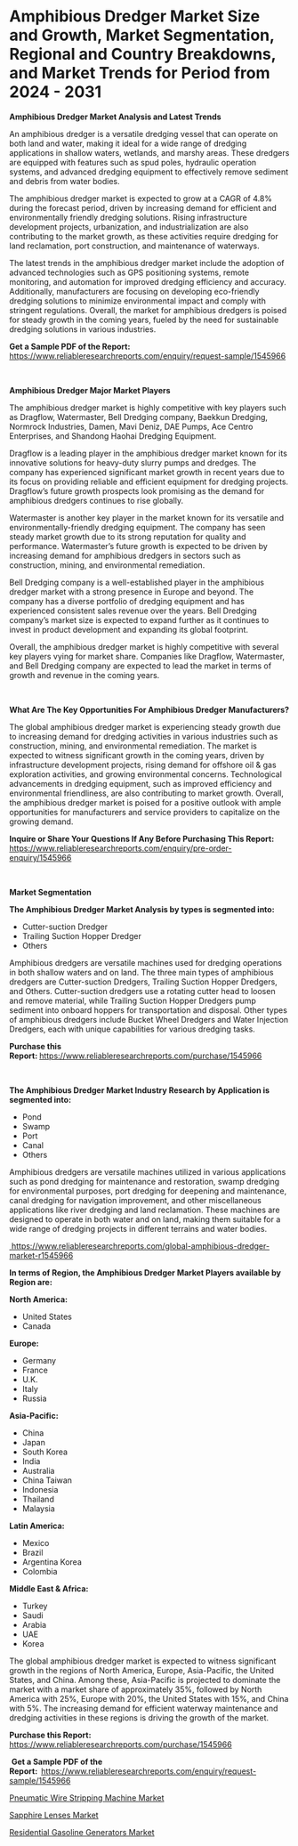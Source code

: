 <p><h1>Amphibious Dredger Market Size and Growth, Market Segmentation, Regional and Country Breakdowns, and Market Trends for Period from 2024 -  2031</h1></p><p><strong>Amphibious Dredger Market Analysis and Latest Trends</strong></p>
<p><p>An amphibious dredger is a versatile dredging vessel that can operate on both land and water, making it ideal for a wide range of dredging applications in shallow waters, wetlands, and marshy areas. These dredgers are equipped with features such as spud poles, hydraulic operation systems, and advanced dredging equipment to effectively remove sediment and debris from water bodies.</p><p>The amphibious dredger market is expected to grow at a CAGR of 4.8% during the forecast period, driven by increasing demand for efficient and environmentally friendly dredging solutions. Rising infrastructure development projects, urbanization, and industrialization are also contributing to the market growth, as these activities require dredging for land reclamation, port construction, and maintenance of waterways.</p><p>The latest trends in the amphibious dredger market include the adoption of advanced technologies such as GPS positioning systems, remote monitoring, and automation for improved dredging efficiency and accuracy. Additionally, manufacturers are focusing on developing eco-friendly dredging solutions to minimize environmental impact and comply with stringent regulations. Overall, the market for amphibious dredgers is poised for steady growth in the coming years, fueled by the need for sustainable dredging solutions in various industries.</p></p>
<p><strong>Get a Sample PDF of the Report:&nbsp;</strong> <a href="https://www.reliableresearchreports.com/enquiry/request-sample/1545966">https://www.reliableresearchreports.com/enquiry/request-sample/1545966</a></p>
<p>&nbsp;</p>
<p><strong>Amphibious Dredger Major Market Players</strong></p>
<p><p>The amphibious dredger market is highly competitive with key players such as Dragflow, Watermaster, Bell Dredging company, Baekkun Dredging, Normrock Industries, Damen, Mavi Deniz, DAE Pumps, Ace Centro Enterprises, and Shandong Haohai Dredging Equipment. </p><p>Dragflow is a leading player in the amphibious dredger market known for its innovative solutions for heavy-duty slurry pumps and dredges. The company has experienced significant market growth in recent years due to its focus on providing reliable and efficient equipment for dredging projects. Dragflow’s future growth prospects look promising as the demand for amphibious dredgers continues to rise globally.</p><p>Watermaster is another key player in the market known for its versatile and environmentally-friendly dredging equipment. The company has seen steady market growth due to its strong reputation for quality and performance. Watermaster’s future growth is expected to be driven by increasing demand for amphibious dredgers in sectors such as construction, mining, and environmental remediation.</p><p>Bell Dredging company is a well-established player in the amphibious dredger market with a strong presence in Europe and beyond. The company has a diverse portfolio of dredging equipment and has experienced consistent sales revenue over the years. Bell Dredging company’s market size is expected to expand further as it continues to invest in product development and expanding its global footprint.</p><p>Overall, the amphibious dredger market is highly competitive with several key players vying for market share. Companies like Dragflow, Watermaster, and Bell Dredging company are expected to lead the market in terms of growth and revenue in the coming years.</p></p>
<p>&nbsp;</p>
<p><strong>What Are The Key Opportunities For Amphibious Dredger Manufacturers?</strong></p>
<p><p>The global amphibious dredger market is experiencing steady growth due to increasing demand for dredging activities in various industries such as construction, mining, and environmental remediation. The market is expected to witness significant growth in the coming years, driven by infrastructure development projects, rising demand for offshore oil & gas exploration activities, and growing environmental concerns. Technological advancements in dredging equipment, such as improved efficiency and environmental friendliness, are also contributing to market growth. Overall, the amphibious dredger market is poised for a positive outlook with ample opportunities for manufacturers and service providers to capitalize on the growing demand.</p></p>
<p><strong>Inquire or Share Your Questions If Any Before Purchasing This Report:</strong> <a href="https://www.reliableresearchreports.com/enquiry/pre-order-enquiry/1545966">https://www.reliableresearchreports.com/enquiry/pre-order-enquiry/1545966</a></p>
<p>&nbsp;</p>
<p><strong>Market Segmentation</strong></p>
<p><strong>The Amphibious Dredger Market Analysis by types is segmented into:</strong></p>
<p><ul><li>Cutter-suction Dredger</li><li>Trailing Suction Hopper Dredger</li><li>Others</li></ul></p>
<p><p>Amphibious dredgers are versatile machines used for dredging operations in both shallow waters and on land. The three main types of amphibious dredgers are Cutter-suction Dredgers, Trailing Suction Hopper Dredgers, and Others. Cutter-suction dredgers use a rotating cutter head to loosen and remove material, while Trailing Suction Hopper Dredgers pump sediment into onboard hoppers for transportation and disposal. Other types of amphibious dredgers include Bucket Wheel Dredgers and Water Injection Dredgers, each with unique capabilities for various dredging tasks.</p></p>
<p><strong>Purchase this Report:&nbsp;</strong><a href="https://www.reliableresearchreports.com/purchase/1545966">https://www.reliableresearchreports.com/purchase/1545966</a></p>
<p>&nbsp;</p>
<p><strong>The Amphibious Dredger Market Industry Research by Application is segmented into:</strong></p>
<p><ul><li>Pond</li><li>Swamp</li><li>Port</li><li>Canal</li><li>Others</li></ul></p>
<p><p>Amphibious dredgers are versatile machines utilized in various applications such as pond dredging for maintenance and restoration, swamp dredging for environmental purposes, port dredging for deepening and maintenance, canal dredging for navigation improvement, and other miscellaneous applications like river dredging and land reclamation. These machines are designed to operate in both water and on land, making them suitable for a wide range of dredging projects in different terrains and water bodies.</p></p>
<p><a href="https://www.reliableresearchreports.com/global-amphibious-dredger-market-r1545966">&nbsp;https://www.reliableresearchreports.com/global-amphibious-dredger-market-r1545966</a></p>
<p><strong>In terms of Region, the Amphibious Dredger Market Players available by Region are:</strong></p>
<p>
    <p> <strong> North America: </strong>
        <ul>
            <li>United States</li>
            <li>Canada</li>
        </ul>
        </p> 
    <p> <strong> Europe: </strong>
        <ul>
            <li>Germany</li>
            <li>France</li>
            <li>U.K.</li>
            <li>Italy</li>
            <li>Russia</li>
        </ul>
        </p> 
    <p> <strong> Asia-Pacific: </strong>
        <ul>
            <li>China</li>
            <li>Japan</li>
            <li>South Korea</li>
            <li>India</li>
            <li>Australia</li>
            <li>China Taiwan</li>
            <li>Indonesia</li>
            <li>Thailand</li>
            <li>Malaysia</li>
        </ul>
        </p> 
    <p> <strong> Latin America: </strong>
        <ul>
            <li>Mexico</li>
            <li>Brazil</li>
            <li>Argentina Korea</li>
            <li>Colombia</li>
        </ul>
        </p> 
    <p> <strong> Middle East & Africa: </strong>
        <ul>
            <li>Turkey</li>
            <li>Saudi</li>
            <li>Arabia</li>
            <li>UAE</li>
            <li>Korea</li>
        </ul>
    </p>
    </p>
<p><p>The global amphibious dredger market is expected to witness significant growth in the regions of North America, Europe, Asia-Pacific, the United States, and China. Among these, Asia-Pacific is projected to dominate the market with a market share of approximately 35%, followed by North America with 25%, Europe with 20%, the United States with 15%, and China with 5%. The increasing demand for efficient waterway maintenance and dredging activities in these regions is driving the growth of the market.</p></p>
<p><strong>Purchase this Report: </strong><a href="https://www.reliableresearchreports.com/purchase/1545966">https://www.reliableresearchreports.com/purchase/1545966</a></p>
<p>&nbsp;<strong>Get a Sample PDF of the Report:&nbsp;&nbsp;</strong><a href="https://www.reliableresearchreports.com/enquiry/request-sample/1545966">https://www.reliableresearchreports.com/enquiry/request-sample/1545966</a></p>
<p><strong></strong></p>
<p><p><a href="https://github.com/kosella/Market-Research-Report-List-2/blob/main/pneumatic-wire-stripping-machine-market.md">Pneumatic Wire Stripping Machine Market</a></p><p><a href="https://github.com/nathandecarvalho/Market-Research-Report-List-2/blob/main/sapphire-lenses-market.md">Sapphire Lenses Market</a></p><p><a href="https://github.com/kufem1/Market-Research-Report-List-2/blob/main/residential-gasoline-generators-market.md">Residential Gasoline Generators Market</a></p></p>